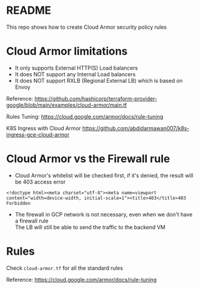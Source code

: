 # README

This repo shows how to create Cloud Armor security policy rules

# Cloud Armor limitations

* It only supports External HTTP(S) Load balancers
* It does NOT support any Internal Load balancers
* It does NOT support RXLB (Regional External LB) which is based on Envoy

Reference:
https://github.com/hashicorp/terraform-provider-google/blob/main/examples/cloud-armor/main.tf

Rules Tuning:
https://cloud.google.com/armor/docs/rule-tuning

K8S Ingress with Cloud Armor
https://github.com/abdidarmawan007/k8s-ingress-gce-cloud-armor

# Cloud Armor vs the Firewall rule

* Cloud Armor's whitelist will be checked first, if it's denied, the result will be 403 access error
```
<!doctype html><meta charset="utf-8"><meta name=viewport content="width=device-width, initial-scale=1"><title>403</title>403 Forbidden
```

* The firewall in GCP network is not necessary, even when we don't have a firewall rule  
The LB will still be able to send the traffic to the backend VM

# Rules

Check `cloud-armor.tf` for all the standard rules

Reference: https://cloud.google.com/armor/docs/rule-tuning